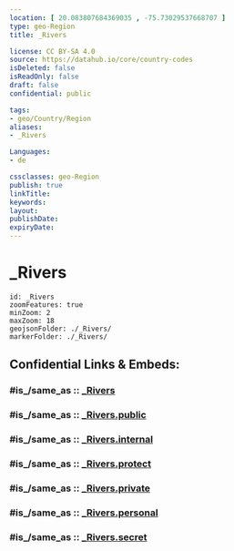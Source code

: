 ```yaml
---
location: [ 20.083807684369035 , -75.73029537668707 ] 
type: geo-Region
title: _Rivers

license: CC BY-SA 4.0
source: https://datahub.io/core/country-codes
isDeleted: false
isReadOnly: false
draft: false
confidential: public

tags:
- geo/Country/Region
aliases:
- _Rivers

Languages:
- de

cssclasses: geo-Region
publish: true
linkTitle: 
keywords: 
layout: 
publishDate: 
expiryDate: 
---
```


# _Rivers

```leaflet
id: _Rivers
zoomFeatures: true 
minZoom: 2 
maxZoom: 18
geojsonFolder: ./_Rivers/
markerFolder: ./_Rivers/
```


## Confidential Links & Embeds: 

### #is_/same_as :: [_Rivers](/_Standards/Earth/Continent/America~Caribbean/Cuba/provinces~Cuba/Santiago_de_Cuba/_Rivers.md) 

### #is_/same_as :: [_Rivers.public](/_public/Earth/Continent/America~Caribbean/Cuba/provinces~Cuba/Santiago_de_Cuba/_Rivers.public.md) 

### #is_/same_as :: [_Rivers.internal](/_internal/Earth/Continent/America~Caribbean/Cuba/provinces~Cuba/Santiago_de_Cuba/_Rivers.internal.md) 

### #is_/same_as :: [_Rivers.protect](/_protect/Earth/Continent/America~Caribbean/Cuba/provinces~Cuba/Santiago_de_Cuba/_Rivers.protect.md) 

### #is_/same_as :: [_Rivers.private](/_private/Earth/Continent/America~Caribbean/Cuba/provinces~Cuba/Santiago_de_Cuba/_Rivers.private.md) 

### #is_/same_as :: [_Rivers.personal](/_personal/Earth/Continent/America~Caribbean/Cuba/provinces~Cuba/Santiago_de_Cuba/_Rivers.personal.md) 

### #is_/same_as :: [_Rivers.secret](/_secret/Earth/Continent/America~Caribbean/Cuba/provinces~Cuba/Santiago_de_Cuba/_Rivers.secret.md)

